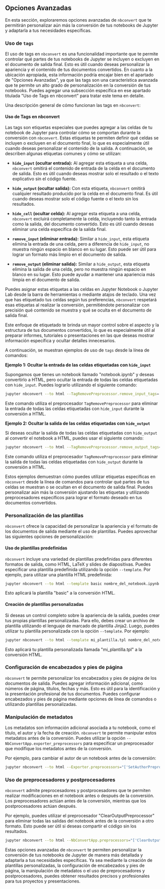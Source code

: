 

 
## Opciones Avanzadas

En esta sección, exploraremos opciones avanzadas de `nbconvert` que te permitirán personalizar aún más la conversión de tus notebooks de Jupyter y adaptarla a tus necesidades específicas.

### Uso de `tags`

El uso de tags en `nbconvert` es una funcionalidad importante que te permite controlar qué partes de tus notebooks de Jupyter se incluyen o excluyen en el documento de salida final. Esto es útil cuando deseas personalizar la apariencia y el contenido de tus documentos convertidos. En cuanto a la ubicación apropiada, esta información podría encajar bien en el apartado de "Opciones Avanzadas", ya que las tags son una característica avanzada que te permite un alto grado de personalización en la conversión de tus notebooks. Puedes agregar una subsección específica en ese apartado titulada "Uso de Tags en nbconvert" para tratar este tema en detalle.

Una descripción general de cómo funcionan las tags en `nbconvert`:

#### Uso de Tags en nbconvert

Las tags son etiquetas especiales que puedes agregar a las celdas de tu notebook de Jupyter para controlar cómo se comportan durante la conversión con `nbconvert`. Estas etiquetas te permiten definir qué celdas se incluyen o excluyen en el documento final, lo que es especialmente útil cuando deseas personalizar el contenido de la salida. A continuación, se describen algunas etiquetas comunes y cómo se utilizan:

  * **`hide_input` (ocultar entrada):** Al agregar esta etiqueta a una celda, `nbconvert` omitirá el contenido de entrada de la celda en el documento de salida. Esto es útil cuando deseas mostrar solo el resultado o el texto explicativo sin el código fuente.

  * **`hide_output` (ocultar salida):** Con esta etiqueta, `nbconvert` omitirá cualquier resultado producido por la celda en el documento final. Es útil cuando deseas mostrar solo el código fuente o el texto sin los resultados.

  * **`hide_cell` (ocultar celda):** Al agregar esta etiqueta a una celda, `nbconvert` excluirá completamente la celda, incluyendo tanto la entrada como la salida, del documento convertido. Esto es útil cuando deseas eliminar una celda específica de la salida final.

  * **`remove_input` (eliminar entrada):** Similar a `hide_input`, esta etiqueta elimina la entrada de una celda, pero a diferencia de `hide_input`, no muestra ningún espacio en blanco en su lugar. Esto puede ser útil para lograr un formato más limpio en el documento de salida.

  * **`remove_output` (eliminar salida):** Similar a `hide_output`, esta etiqueta elimina la salida de una celda, pero no muestra ningún espacio en blanco en su lugar. Esto puede ayudar a mantener una apariencia más limpia en el documento de salida.

Puedes asignar estas etiquetas a las celdas en Jupyter Notebook o Jupyter Lab desde la barra de herramientas o mediante atajos de teclado. Una vez que has etiquetado tus celdas según tus preferencias, `nbconvert` respetará esas etiquetas al realizar la conversión, permitiéndote personalizar con precisión qué contenido se muestra y qué se oculta en el documento de salida final.

Este enfoque de etiquetado te brinda un mayor control sobre el aspecto y la estructura de tus documentos convertidos, lo que es especialmente útil al preparar informes, tutoriales o presentaciones en las que deseas mostrar información específica y ocultar detalles innecesarios.

A continuación, se muestran ejemplos de uso de `tags` desde la línea de comandos:

**Ejemplo 1: Ocultar la entrada de las celdas etiquetadas con `hide_input`**

Supongamos que tienes un notebook llamado "notebook.ipynb" y deseas convertirlo a HTML, pero ocultar la entrada de todas las celdas etiquetadas con `hide_input`. Puedes lograrlo utilizando el siguiente comando:

```bash
jupyter nbconvert --to html --TagRemovePreprocessor.remove_input_tags='{"hide_input"}' notebook.ipynb
```

Este comando utiliza el preprocesador `TagRemovePreprocessor` para eliminar la entrada de todas las celdas etiquetadas con `hide_input` durante la conversión a HTML.

**Ejemplo 2: Ocultar la salida de las celdas etiquetadas con `hide_output`**

Si deseas ocultar la salida de todas las celdas etiquetadas con `hide_output` al convertir el notebook a HTML, puedes usar el siguiente comando:

```bash
jupyter nbconvert --to html --TagRemovePreprocessor.remove_output_tags='{"hide_output"}' notebook.ipynb
```

Este comando utiliza el preprocesador `TagRemovePreprocessor` para eliminar la salida de todas las celdas etiquetadas con `hide_output` durante la conversión a HTML.

Estos ejemplos demuestran cómo puedes utilizar etiquetas específicas en `nbconvert` desde la línea de comandos para controlar qué partes de tus celdas se muestran o se ocultan en el documento de salida final. Puedes personalizar aún más la conversión ajustando las etiquetas y utilizando preprocesadores específicos para lograr el formato deseado en tus documentos convertidos.


### Personalización de las plantillas

`nbconvert` ofrece la capacidad de personalizar la apariencia y el formato de los documentos de salida mediante el uso de plantillas. Puedes aprovechar las siguientes opciones de personalización:

#### Uso de plantillas predefinidas

`nbconvert` incluye una variedad de plantillas predefinidas para diferentes formatos de salida, como HTML, LaTeX y slides de diapositivas. Puedes especificar una plantilla predefinida utilizando la opción `--template`. Por ejemplo, para utilizar una plantilla HTML predefinida:

```bash
jupyter nbconvert --to html --template basic nombre_del_notebook.ipynb
```

Esto aplicará la plantilla "basic" a la conversión HTML.

#### Creación de plantillas personalizadas

Si deseas un control completo sobre la apariencia de la salida, puedes crear tus propias plantillas personalizadas. Para ello, debes crear un archivo de plantilla utilizando el lenguaje de marcado de plantilla Jinja2. Luego, puedes utilizar tu plantilla personalizada con la opción `--template`. Por ejemplo:

```bash
jupyter nbconvert --to html --template mi_plantilla.tpl nombre_del_notebook.ipynb
```

Esto aplicará tu plantilla personalizada llamada "mi_plantilla.tpl" a la conversión HTML.

### Configuración de encabezados y pies de página

`nbconvert` te permite personalizar los encabezados y pies de página de los documentos de salida. Puedes agregar información adicional, como números de página, títulos, fechas y más. Esto es útil para la identificación y la presentación profesional de tus documentos. Puedes configurar encabezados y pies de página mediante opciones de línea de comandos o utilizando plantillas personalizadas.

### Manipulación de metadatos

Los metadatos son información adicional asociada a tu notebook, como el título, el autor y la fecha de creación. `nbconvert` te permite manipular estos metadatos antes de la conversión. Puedes utilizar la opción `--NbConvertApp.exporter_preprocessors` para especificar un preprocesador que modifique los metadatos antes de la conversión.

Por ejemplo, para cambiar el autor de un notebook antes de la conversión:

```bash
jupyter nbconvert --to html --Exporter.preprocessors="['SetAuthorPreprocessor']" nombre_del_notebook.ipynb
```

### Uso de preprocesadores y postprocesadores

`nbconvert` admite preprocesadores y postprocesadores que te permiten realizar modificaciones en el notebook antes o después de la conversión. Los preprocesadores actúan antes de la conversión, mientras que los postprocesadores actúan después.

Por ejemplo, puedes utilizar el preprocesador "ClearOutputPreprocessor" para eliminar todas las salidas del notebook antes de la conversión a otro formato. Esto puede ser útil si deseas compartir el código sin los resultados.

```bash
jupyter nbconvert --to html --NbConvertApp.preprocessors="['ClearOutputPreprocessor']" nombre_del_notebook.ipynb
```

Estas opciones avanzadas de `nbconvert` te permiten personalizar la conversión de tus notebooks de Jupyter de manera más detallada y adaptarla a tus necesidades específicas. Ya sea mediante la creación de plantillas personalizadas, la configuración de encabezados y pies de página, la manipulación de metadatos o el uso de preprocesadores y postprocesadores, puedes obtener resultados precisos y profesionales para tus proyectos y presentaciones.
